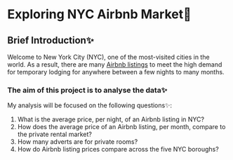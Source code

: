 # Exploring NYC Airbnb Market🚀

<h2>Brief Introduction✨</h2>
Welcome to New York City (NYC), one of the most-visited cities in the world. As a result, there are many <a href="https://www.airbnb.com/">Airbnb listings</a> to meet the high demand for temporary lodging for anywhere between a few nights to many months.

<h3>The aim of this project is to analyse the data✨</h3>
My analysis will be focused on the following questions✨:
<ol>
  <li>What is the average price, per night, of an Airbnb listing in NYC?</li>
  <li>How does the average price of an Airbnb listing, per month, compare to the private rental market?</li>
  <li>How many adverts are for private rooms?</li>
  <li>How do Airbnb listing prices compare across the five NYC boroughs?</li>
</ol>
